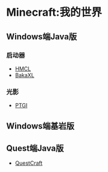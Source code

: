 # Minecraft:我的世界
## Windows端Java版
### 启动器
- [HMCL](https://github.com/HMCL-dev/HMCL)
- [BakaXL](https://www.bakaxl.com/)
### 光影
- [PTGI](https://www.sonicether.com/seus/)

## Windows端基岩版

## Quest端Java版
- [QuestCraft](https://github.com/QuestCraftPlusPlus/QuestCraft)